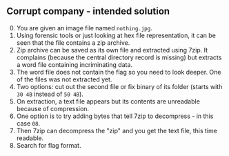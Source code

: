 ## Corrupt company - intended solution

0. You are given an image file named `nothing.jpg`.
1. Using forensic tools or just looking at hex file representation, it can be seen that the file contains a zip archive.
2. Zip archive can be saved as its own file and extracted using 7zip. It complains (because the central directory record is missing) but extracts a word file containing incriminating data.
3. The word file does not contain the flag so you need to look deeper. One of the files was not extracted yet.
4. Two options: cut out the second file or fix binary of its folder (starts with `30 4B` instead of `50 4B`).
5. On extraction, a text file appears but its contents are unreadable because of compression.
6. One option is to try adding bytes that tell 7zip to decompress - in this case `08`. 
7. Then 7zip can decompress the "zip" and you get the text file, this time readable.
8. Search for flag format.
